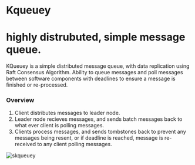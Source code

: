 # Kqueuey

# highly distrubuted, simple message queue.

 KQueuey is a simple distributed message queue, with data replication using Raft Consensus Algorithm.
 Ability to queue messages and poll messages between software components with deadlines to ensure a message is finished or re-processed.

### Overview
   1. Client distributes messages to leader node.
   2. Leader node recieves messages, and sends batch messages back to what ever client is polling messages.
   4. Clients process messages, and sends tombstones back to prevent any messages being resent, or if deadline is reached, message is re-received to any client polling messages.


![skqueuey](https://github.com/user-attachments/assets/efab74b1-67ac-4abe-8b21-dddf8cf2db8c)
